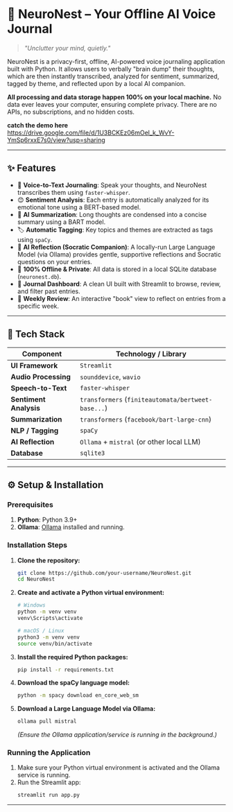 # 🧠 NeuroNest – Your Offline AI Voice Journal

> *"Unclutter your mind, quietly."*

NeuroNest is a privacy-first, offline, AI-powered voice journaling application built with Python. It allows users to verbally "brain dump" their thoughts, which are then instantly transcribed, analyzed for sentiment, summarized, tagged by theme, and reflected upon by a local AI companion.

**All processing and data storage happen 100% on your local machine.** No data ever leaves your computer, ensuring complete privacy. There are no APIs, no subscriptions, and no hidden costs.

**catch the demo here**
https://drive.google.com/file/d/1U3BCKEz06mOel_k_WvY-YmSp6rxxE7s0/view?usp=sharing


---

## ✨ Features

-   🎤 **Voice-to-Text Journaling**: Speak your thoughts, and NeuroNest transcribes them using `faster-whisper`.
-   😊 **Sentiment Analysis**: Each entry is automatically analyzed for its emotional tone using a BERT-based model.
-   📜 **AI Summarization**: Long thoughts are condensed into a concise summary using a BART model.
-   🏷️ **Automatic Tagging**: Key topics and themes are extracted as tags using `spaCy`.
-   🤔 **AI Reflection (Socratic Companion)**: A locally-run Large Language Model (via Ollama) provides gentle, supportive reflections and Socratic questions on your entries.
-   💾 **100% Offline & Private**: All data is stored in a local SQLite database (`neuronest.db`).
-   📓 **Journal Dashboard**: A clean UI built with Streamlit to browse, review, and filter past entries.
-   📖 **Weekly Review**: An interactive "book" view to reflect on entries from a specific week.

---

## 🧱 Tech Stack

| Component                | Technology / Library                                      |
| ------------------------ | --------------------------------------------------------- |
| **UI Framework**         | `Streamlit`                                               |
| **Audio Processing**     | `sounddevice`, `wavio`                                    |
| **Speech-to-Text**       | `faster-whisper`                                          |
| **Sentiment Analysis**   | `transformers` (`finiteautomata/bertweet-base...`)        |
| **Summarization**        | `transformers` (`facebook/bart-large-cnn`)                |
| **NLP / Tagging**        | `spaCy`                                                   |
| **AI Reflection**        | `Ollama` + `mistral` (or other local LLM)                 |
| **Database**             | `sqlite3`                                                 |

---

## ⚙️ Setup & Installation

### Prerequisites

1.  **Python**: Python 3.9+
2.  **Ollama**: [Ollama](https://ollama.ai/) installed and running.

### Installation Steps

1.  **Clone the repository:**
    ```bash
    git clone https://github.com/your-username/NeuroNest.git
    cd NeuroNest
    ```

2.  **Create and activate a Python virtual environment:**
    ```bash
    # Windows
    python -m venv venv
    venv\Scripts\activate

    # macOS / Linux
    python3 -m venv venv
    source venv/bin/activate
    ```

3.  **Install the required Python packages:**
    ```bash
    pip install -r requirements.txt
    ```

4.  **Download the spaCy language model:**
    ```bash
    python -m spacy download en_core_web_sm
    ```

5.  **Download a Large Language Model via Ollama:**
    ```bash
    ollama pull mistral
    ```
    *(Ensure the Ollama application/service is running in the background.)*

### Running the Application

1.  Make sure your Python virtual environment is activated and the Ollama service is running.
2.  Run the Streamlit app:
    ```bash
    streamlit run app.py
    ```

---
